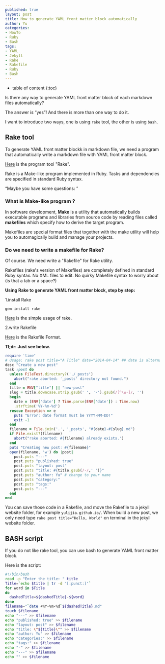 ```yaml
---
published: true
layout: post
title: How to generate YAML front matter block automatically
author: Yu
categories:
- HowTo
- Ruby
- Bash
tags:
- YAML
- Jekyll
- Rake
- Rakefile
- Ruby
- Bash
---
```


* table of content
{:toc}  

Is there any way to generate YAML front matter block of each markdown files automatically? 

The answer is <q>yes</q>! And there is more than one way to do it.

I want to introduce two ways, one is using `rake` tool, the other is using `bash`.


## Rake tool

To generate YAML front matter blockk in markdown file, we need a program that automatically write a markdown file with YAML front matter block.

[Here](https://github.com/ruby/rake) is the program tool "Rake".

Rake is a Make-like program implemented in Ruby. Tasks and dependencies are specified in standard Ruby syntax. 

<q>Maybe you have some questions: </q>

### What is Make-like program ?

In software development, **Make** is a utility that automatically builds executable programs and libraries from source code by reading files called **makefiles** which specify how to derive the target program. 

Makefiles are special format files that together with the make utility will help you to automagically build and manage your projects.

### Do we need to write a makefile for Rake?

Of course. We need write a "Rakefile" for Rake utility.

Rakefiles (rake's version of Makefiles) are completely defined in standard Ruby syntax. No XML files to edit. No quirky Makefile syntax to worry about (is that a tab or a space?)

**Using Rake to generate YAML front matter block, step by step:**

1.install Rake

`gem install rake`

[Here](http://docs.seattlerb.org/rake) is the simple usage of rake.

2.write Rakefile

[Here](http://docs.seattlerb.org/rake/doc/rakefile_rdoc.html) is the Rakefile Format.

**Tl;dr: Just see below.**

```ruby
require 'time'
# Usage: rake post title="A Title" date="2014-04-14" ## date is alternatively part
desc "Create a new post"
task :post do
  unless FileTest.directory?('./_posts')
    abort("rake aborted: '_posts' directory not found.")
  end
  title = ENV["title"] || "new-post"
  slug = title.downcase.strip.gsub(' ', '-').gsub(/[^\w-]/, '')
  begin
    date = (ENV['date'] ? Time.parse(ENV['date']) : Time.now)
    .strftime('%Y-%m-%d')
  rescue Exception => e
    puts "Error: date format must be YYYY-MM-DD!"
    exit -1
  end
  filename = File.join('.', '_posts', "#{date}-#{slug}.md")
  if File.exist?(filename)
    abort("rake aborted: #{filename} already exists.")
  end
  puts "Creating new post: #{filename}"
  open(filename, 'w') do |post|
    post.puts "---"
    post.puts "published: true" 
    post.puts "layout: post"
    post.puts "title: #{title.gsub(/-/,' ')}"
    post.puts "author: Yu" # change to your name
    post.puts "category:"
    post.puts "tags:"
    post.puts "---"
  end
end
```

You can save those code in a Rakefile, and move the Rakefile to a jekyll website folder, for example `yulijia.github.io/`. When build a new post, we only need type `rake post title="Hello, World"` on terminal in the jekyll website folder.

## BASH script

If you do not like rake tool, you can use bash to generate YAML front matter block.

Here is the script:

```bash                                                                                                               
#!/bin/bash
read -p "Enter the title: " title 
Title=`echo $title | tr -d '[:punct:]'`
for word in $Title
do
  dashedTitle=${dashedTitle}-${word}
done
filename="`date +%Y-%m-%d`${dashedTitle}.md"
touch $filename
echo "---" >> $filename
echo "published: true" >> $filename
echo "layout: post" >> $filename
echo "title: \"${title}\"" >> $filename
echo "author: Yu" >> $filename
echo "categories:" >> $filename
echo "tags:" >> $filename
echo "-" >> $filename
echo "---" >> $filename
echo "" >> $filename
```

